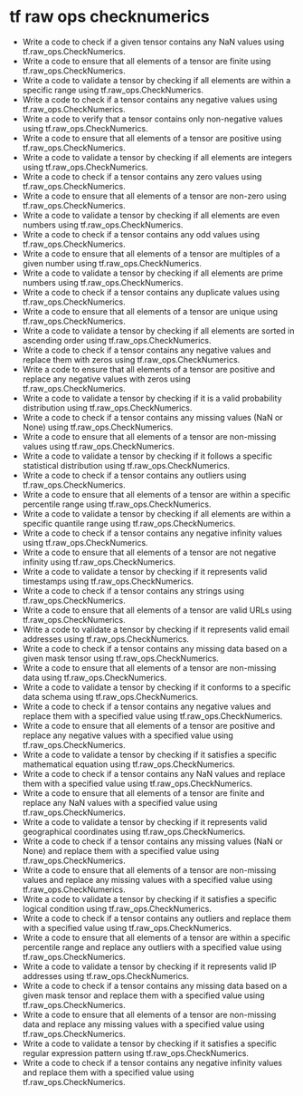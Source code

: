 # tf raw ops checknumerics

- Write a code to check if a given tensor contains any NaN values using tf.raw_ops.CheckNumerics.
- Write a code to ensure that all elements of a tensor are finite using tf.raw_ops.CheckNumerics.
- Write a code to validate a tensor by checking if all elements are within a specific range using tf.raw_ops.CheckNumerics.
- Write a code to check if a tensor contains any negative values using tf.raw_ops.CheckNumerics.
- Write a code to verify that a tensor contains only non-negative values using tf.raw_ops.CheckNumerics.
- Write a code to ensure that all elements of a tensor are positive using tf.raw_ops.CheckNumerics.
- Write a code to validate a tensor by checking if all elements are integers using tf.raw_ops.CheckNumerics.
- Write a code to check if a tensor contains any zero values using tf.raw_ops.CheckNumerics.
- Write a code to ensure that all elements of a tensor are non-zero using tf.raw_ops.CheckNumerics.
- Write a code to validate a tensor by checking if all elements are even numbers using tf.raw_ops.CheckNumerics.
- Write a code to check if a tensor contains any odd values using tf.raw_ops.CheckNumerics.
- Write a code to ensure that all elements of a tensor are multiples of a given number using tf.raw_ops.CheckNumerics.
- Write a code to validate a tensor by checking if all elements are prime numbers using tf.raw_ops.CheckNumerics.
- Write a code to check if a tensor contains any duplicate values using tf.raw_ops.CheckNumerics.
- Write a code to ensure that all elements of a tensor are unique using tf.raw_ops.CheckNumerics.
- Write a code to validate a tensor by checking if all elements are sorted in ascending order using tf.raw_ops.CheckNumerics.
- Write a code to check if a tensor contains any negative values and replace them with zeros using tf.raw_ops.CheckNumerics.
- Write a code to ensure that all elements of a tensor are positive and replace any negative values with zeros using tf.raw_ops.CheckNumerics.
- Write a code to validate a tensor by checking if it is a valid probability distribution using tf.raw_ops.CheckNumerics.
- Write a code to check if a tensor contains any missing values (NaN or None) using tf.raw_ops.CheckNumerics.
- Write a code to ensure that all elements of a tensor are non-missing values using tf.raw_ops.CheckNumerics.
- Write a code to validate a tensor by checking if it follows a specific statistical distribution using tf.raw_ops.CheckNumerics.
- Write a code to check if a tensor contains any outliers using tf.raw_ops.CheckNumerics.
- Write a code to ensure that all elements of a tensor are within a specific percentile range using tf.raw_ops.CheckNumerics.
- Write a code to validate a tensor by checking if all elements are within a specific quantile range using tf.raw_ops.CheckNumerics.
- Write a code to check if a tensor contains any negative infinity values using tf.raw_ops.CheckNumerics.
- Write a code to ensure that all elements of a tensor are not negative infinity using tf.raw_ops.CheckNumerics.
- Write a code to validate a tensor by checking if it represents valid timestamps using tf.raw_ops.CheckNumerics.
- Write a code to check if a tensor contains any strings using tf.raw_ops.CheckNumerics.
- Write a code to ensure that all elements of a tensor are valid URLs using tf.raw_ops.CheckNumerics.
- Write a code to validate a tensor by checking if it represents valid email addresses using tf.raw_ops.CheckNumerics.
- Write a code to check if a tensor contains any missing data based on a given mask tensor using tf.raw_ops.CheckNumerics.
- Write a code to ensure that all elements of a tensor are non-missing data using tf.raw_ops.CheckNumerics.
- Write a code to validate a tensor by checking if it conforms to a specific data schema using tf.raw_ops.CheckNumerics.
- Write a code to check if a tensor contains any negative values and replace them with a specified value using tf.raw_ops.CheckNumerics.
- Write a code to ensure that all elements of a tensor are positive and replace any negative values with a specified value using tf.raw_ops.CheckNumerics.
- Write a code to validate a tensor by checking if it satisfies a specific mathematical equation using tf.raw_ops.CheckNumerics.
- Write a code to check if a tensor contains any NaN values and replace them with a specified value using tf.raw_ops.CheckNumerics.
- Write a code to ensure that all elements of a tensor are finite and replace any NaN values with a specified value using tf.raw_ops.CheckNumerics.
- Write a code to validate a tensor by checking if it represents valid geographical coordinates using tf.raw_ops.CheckNumerics.
- Write a code to check if a tensor contains any missing values (NaN or None) and replace them with a specified value using tf.raw_ops.CheckNumerics.
- Write a code to ensure that all elements of a tensor are non-missing values and replace any missing values with a specified value using tf.raw_ops.CheckNumerics.
- Write a code to validate a tensor by checking if it satisfies a specific logical condition using tf.raw_ops.CheckNumerics.
- Write a code to check if a tensor contains any outliers and replace them with a specified value using tf.raw_ops.CheckNumerics.
- Write a code to ensure that all elements of a tensor are within a specific percentile range and replace any outliers with a specified value using tf.raw_ops.CheckNumerics.
- Write a code to validate a tensor by checking if it represents valid IP addresses using tf.raw_ops.CheckNumerics.
- Write a code to check if a tensor contains any missing data based on a given mask tensor and replace them with a specified value using tf.raw_ops.CheckNumerics.
- Write a code to ensure that all elements of a tensor are non-missing data and replace any missing values with a specified value using tf.raw_ops.CheckNumerics.
- Write a code to validate a tensor by checking if it satisfies a specific regular expression pattern using tf.raw_ops.CheckNumerics.
- Write a code to check if a tensor contains any negative infinity values and replace them with a specified value using tf.raw_ops.CheckNumerics.